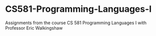 # CS581-Programming-Languages-I
Assignments from the course CS 581 Programming Languages I with Professor Eric Walkingshaw
